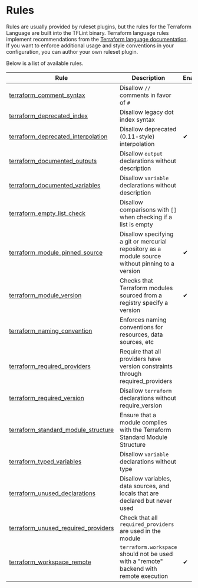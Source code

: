 # Rules

Rules are usually provided by ruleset plugins, but the rules for the Terraform Language are built into the TFLint binary. Terraform language rules implement recommendations from the [Terraform language documentation](https://www.terraform.io/language). If you want to enforce additional usage and style conventions in your configuration, you can author your own ruleset plugin.

Below is a list of available rules.

|Rule|Description|Enabled|
| --- | --- | --- |
|[terraform_comment_syntax](terraform_comment_syntax.md)|Disallow `//` comments in favor of `#`||
|[terraform_deprecated_index](terraform_deprecated_index.md)|Disallow legacy dot index syntax||
|[terraform_deprecated_interpolation](terraform_deprecated_interpolation.md)|Disallow deprecated (0.11-style) interpolation|✔|
|[terraform_documented_outputs](terraform_documented_outputs.md)|Disallow `output` declarations without description||
|[terraform_documented_variables](terraform_documented_variables.md)|Disallow `variable` declarations without description||
|[terraform_empty_list_check](terraform_empty_list_check.md)|Disallow comparisons with `[]` when checking if a list is empty||
|[terraform_module_pinned_source](terraform_module_pinned_source.md)|Disallow specifying a git or mercurial repository as a module source without pinning to a version|✔|
|[terraform_module_version](terraform_module_version.md)|Checks that Terraform modules sourced from a registry specify a version|✔|
|[terraform_naming_convention](terraform_naming_convention.md)|Enforces naming conventions for resources, data sources, etc||
|[terraform_required_providers](terraform_required_providers.md)|Require that all providers have version constraints through required_providers||
|[terraform_required_version](terraform_required_version.md)|Disallow `terraform` declarations without require_version||
|[terraform_standard_module_structure](terraform_standard_module_structure.md)|Ensure that a module complies with the Terraform Standard Module Structure||
|[terraform_typed_variables](terraform_typed_variables.md)|Disallow `variable` declarations without type||
|[terraform_unused_declarations](terraform_unused_declarations.md)|Disallow variables, data sources, and locals that are declared but never used||
|[terraform_unused_required_providers](terraform_unused_required_providers.md)|Check that all `required_providers` are used in the module||
|[terraform_workspace_remote](terraform_workspace_remote.md)|`terraform.workspace` should not be used with a "remote" backend with remote execution|✔|
